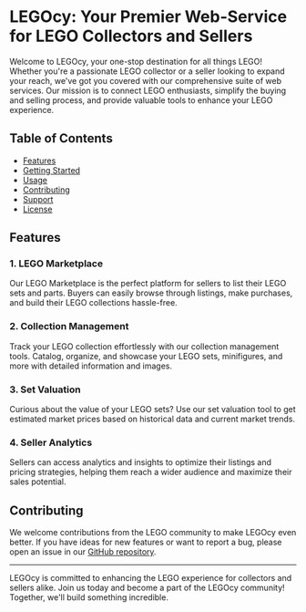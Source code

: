 # LEGOcy: Your Premier Web-Service for LEGO Collectors and Sellers


Welcome to LEGOcy, your one-stop destination for all things LEGO! Whether you're a passionate LEGO collector or a seller looking to expand your reach, we've got you covered with our comprehensive suite of web services. Our mission is to connect LEGO enthusiasts, simplify the buying and selling process, and provide valuable tools to enhance your LEGO experience.

## Table of Contents

- [Features](#features)
- [Getting Started](#getting-started)
- [Usage](#usage)
- [Contributing](#contributing)
- [Support](#support)
- [License](#license)

## Features

### 1. LEGO Marketplace

Our LEGO Marketplace is the perfect platform for sellers to list their LEGO sets and parts. Buyers can easily browse through listings, make purchases, and build their LEGO collections hassle-free.

### 2. Collection Management

Track your LEGO collection effortlessly with our collection management tools. Catalog, organize, and showcase your LEGO sets, minifigures, and more with detailed information and images.

### 3. Set Valuation

Curious about the value of your LEGO sets? Use our set valuation tool to get estimated market prices based on historical data and current market trends.

### 4. Seller Analytics

Sellers can access analytics and insights to optimize their listings and pricing strategies, helping them reach a wider audience and maximize their sales potential.


## Contributing

We welcome contributions from the LEGO community to make LEGOcy even better. If you have ideas for new features or want to report a bug, please open an issue in our [GitHub repository](https://github.com/legocy/legocy).

---

LEGOcy is committed to enhancing the LEGO experience for collectors and sellers alike. Join us today and become a part of the LEGOcy community! Together, we'll build something incredible.
